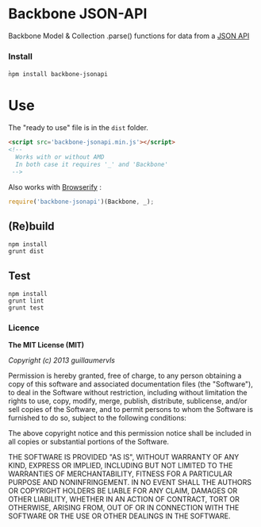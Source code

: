 Backbone JSON-API
=================

Backbone Model &amp; Collection .parse() functions for data from a [JSON API](http://jsonapi.org/format/#url-based-json-api)

### Install

̀`npm install backbone-jsonapi`


# Use

The "ready to use" file is in the `dist` folder.

```html
<script src='backbone-jsonapi.min.js'></script>
<!--
  Works with or without AMD
  In both case it requires '_' and 'Backbone'
 -->
```

Also works with [Browserify](https://github.com/substack/node-browserify) :

```javascript
require('backbone-jsonapi')(Backbone, _);
```


## (Re)build

```
npm install
grunt dist
```

## Test

```
npm install
grunt lint
grunt test
```

### Licence

**The MIT License (MIT)**

*Copyright (c) 2013 guillaumervls*

Permission is hereby granted, free of charge, to any person obtaining a copy of
this software and associated documentation files (the "Software"), to deal in
the Software without restriction, including without limitation the rights to
use, copy, modify, merge, publish, distribute, sublicense, and/or sell copies of
the Software, and to permit persons to whom the Software is furnished to do so,
subject to the following conditions:

The above copyright notice and this permission notice shall be included in all
copies or substantial portions of the Software.

THE SOFTWARE IS PROVIDED "AS IS", WITHOUT WARRANTY OF ANY KIND, EXPRESS OR
IMPLIED, INCLUDING BUT NOT LIMITED TO THE WARRANTIES OF MERCHANTABILITY, FITNESS
FOR A PARTICULAR PURPOSE AND NONINFRINGEMENT. IN NO EVENT SHALL THE AUTHORS OR
COPYRIGHT HOLDERS BE LIABLE FOR ANY CLAIM, DAMAGES OR OTHER LIABILITY, WHETHER
IN AN ACTION OF CONTRACT, TORT OR OTHERWISE, ARISING FROM, OUT OF OR IN
CONNECTION WITH THE SOFTWARE OR THE USE OR OTHER DEALINGS IN THE SOFTWARE.
